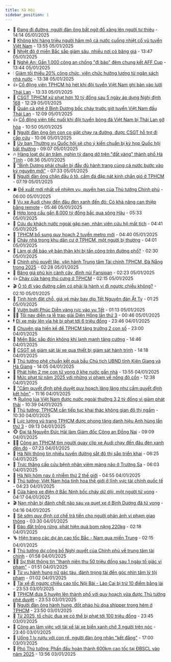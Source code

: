 ```yaml
---
title: Xã Hội
sidebar_position: 1
---
```


<!-- dantri-xa-hoi:START -->
- 🫣 [Đang đi đường, người đàn ông bất ngờ đổ xăng lên người tự thiêu](https://dantri.com.vn/xa-hoi/dang-di-duong-nguoi-dan-ong-bat-ngo-do-xang-len-nguoi-tu-thieu-20250105210216087.htm) - 14:14 05/01/2025
- 💼 [Không khí hàng triệu người hâm mộ cả nước cuồng nhiệt cổ vũ tuyển Việt Nam](https://dantri.com.vn/xa-hoi/khong-khi-hang-trieu-nguoi-ham-mo-ca-nuoc-cuong-nhiet-co-vu-tuyen-viet-nam-20250105204955957.htm) - 13:55 05/01/2025
- 🎊 [Nhiệt độ ở miền Bắc sắp giảm sâu, nhiều nơi có băng giá](https://dantri.com.vn/xa-hoi/nhiet-do-o-mien-bac-sap-giam-sau-nhieu-noi-co-bang-gia-20250105195419641.htm) - 13:47 05/01/2025
- 🙉 [Nghệ An: Gần 1.000 công an chống &quot;đi bão&quot; đêm chung kết AFF Cup](https://dantri.com.vn/xa-hoi/nghe-an-gan-1000-cong-an-chong-di-bao-dem-chung-ket-aff-cup-20250105172840544.htm) - 13:44 05/01/2025
- 🕯 [Giảm tối thiểu 20% công chức, viên chức hưởng lương từ ngân sách nhà nước](https://dantri.com.vn/xa-hoi/giam-toi-thieu-20-cong-chuc-vien-chuc-huong-luong-tu-ngan-sach-nha-nuoc-20250105195301690.htm) - 13:38 05/01/2025
- 👍 [Cổ động viên TPHCM hò hét khi đội tuyển Việt Nam ghi bàn vào lưới Thái Lan](https://dantri.com.vn/xa-hoi/co-dong-vien-tphcm-ho-het-khi-doi-tuyen-viet-nam-ghi-ban-vao-luoi-thai-lan-20250105202538644.htm) - 13:33 05/01/2025
- 🤖 [CSGT TPHCM xử phạt hơn 10 tỷ đồng sau 5 ngày áp dụng Nghị định 168](https://dantri.com.vn/xa-hoi/csgt-tphcm-xu-phat-hon-10-ty-dong-sau-5-ngay-ap-dung-nghi-dinh-168-20250105185348747.htm) - 12:29 05/01/2025
- 🙉 [Quán cà phê ở Bình Dương bốc cháy trước giờ tuyển Việt Nam đấu Thái Lan](https://dantri.com.vn/xa-hoi/quan-ca-phe-o-binh-duong-boc-chay-truoc-gio-tuyen-viet-nam-dau-thai-lan-20250105185912376.htm) - 12:09 05/01/2025
- 👍 [Cổ động viên tiếc nuối khi đội tuyển bóng đá Việt Nam bị Thái Lan gỡ hòa](https://dantri.com.vn/xa-hoi/co-dong-vien-tiec-nuoi-khi-doi-tuyen-bong-da-viet-nam-bi-thai-lan-go-hoa-20250105173906966.htm) - 10:50 05/01/2025
- 🗽 [Người đàn ông ôm con co giật chạy ra đường, được CSGT hỗ trợ đi cấp cứu](https://dantri.com.vn/xa-hoi/nguoi-dan-ong-om-con-co-giat-chay-ra-duong-duoc-csgt-ho-tro-di-cap-cuu-20250105163348576.htm) - 10:06 05/01/2025
- 🗽 [Ủy ban Thường vụ Quốc hội sẽ cho ý kiến chuẩn bị kỳ họp Quốc hội bất thường](https://dantri.com.vn/xa-hoi/uy-ban-thuong-vu-quoc-hoi-se-cho-y-kien-chuan-bi-ky-hop-quoc-hoi-bat-thuong-20250105160514404.htm) - 09:07 05/01/2025
- 🔥 [Hàng loạt dự án trăm, nghìn tỷ dang dở trên &quot;đất vàng&quot; thành phố Hà Tĩnh](https://dantri.com.vn/xa-hoi/hang-loat-du-an-tram-nghin-ty-dang-do-tren-dat-vang-thanh-pho-ha-tinh-20250105135530065.htm) - 08:36 05/01/2025
- 🦒 [&quot;Bình Dương phải chuẩn bị đầy đủ hành trang cùng cả nước bước vào kỷ nguyên mới&quot;](https://dantri.com.vn/xa-hoi/binh-duong-phai-chuan-bi-day-du-hanh-trang-cung-ca-nuoc-buoc-vao-ky-nguyen-moi-20250105143314495.htm) - 07:33 05/01/2025
- 🧐 [Người đàn ông chặn đầu ô tô, cầm đá đập nát kính chắn gió ở TPHCM](https://dantri.com.vn/xa-hoi/nguoi-dan-ong-chan-dau-o-to-cam-da-dap-nat-kinh-chan-gio-o-tphcm-20250105134544568.htm) - 07:19 05/01/2025
- ⛽️ [Đề xuất mới nhất về nhiệm vụ, quyền hạn của Thủ tướng Chính phủ](https://dantri.com.vn/xa-hoi/de-xuat-moi-nhat-ve-nhiem-vu-quyen-han-cua-thu-tuong-chinh-phu-20250105113606327.htm) - 06:00 05/01/2025
- 🚀 [Vụ xe Audi chạy đến đâu đèn xanh đến đó: Có khả năng can thiệp bằng remote](https://dantri.com.vn/xa-hoi/vu-xe-audi-chay-den-dau-den-xanh-den-do-co-kha-nang-can-thiep-bang-remote-20250105120037910.htm) - 05:46 05/01/2025
- 🦒 [Hợp long cầu gần 8.000 tỷ đồng bắc qua sông Hậu](https://dantri.com.vn/xa-hoi/hop-long-cau-gan-8000-ty-dong-bac-qua-song-hau-20250105112936355.htm) - 05:33 05/01/2025
- 🦅 [Cứu du khách nước ngoài gặp nạn, nhân viên cứu hộ mất tích](https://dantri.com.vn/xa-hoi/cuu-du-khach-nuoc-ngoai-gap-nan-nhan-vien-cuu-ho-mat-tich-20250105105015212.htm) - 04:41 05/01/2025
- 🚀 [TPHCM bổ sung quy hoạch 2 tuyến metro mới](https://dantri.com.vn/xa-hoi/tphcm-bo-sung-quy-hoach-2-tuyen-metro-moi-20250105112649683.htm) - 04:40 05/01/2025
- 🦅 [Cháy nhà trong khu dân cư ở TPHCM, một người bị thương](https://dantri.com.vn/xa-hoi/chay-nha-trong-khu-dan-cu-o-tphcm-mot-nguoi-bi-thuong-20250105104308907.htm) - 04:01 05/01/2025
- 🤠 [Làm gì để bảo vệ bản thân khi bị tấn công trên đường phố?](https://dantri.com.vn/xa-hoi/lam-gi-de-bao-ve-ban-than-khi-bi-tan-cong-tren-duong-pho-20250104121800739.htm) - 02:30 05/01/2025
- 💄 [Chính phủ quyết lập, vận hành Trung tâm Tài chính TPHCM, Đà Nẵng trong 2025](https://dantri.com.vn/xa-hoi/chinh-phu-quyet-lap-van-hanh-trung-tam-tai-chinh-tphcm-da-nang-trong-2025-20250105085939332.htm) - 02:28 05/01/2025
- 🥷 [Băng giá phủ kín cành cây, đỉnh núi Fansipan](https://dantri.com.vn/xa-hoi/bang-gia-phu-kin-canh-cay-dinh-nui-fansipan-20250105090558200.htm) - 02:23 05/01/2025
- 👍 [Cháy cửa hàng thú cưng ở TPHCM](https://dantri.com.vn/xa-hoi/chay-cua-hang-thu-cung-o-tphcm-20250105085627625.htm) - 02:15 05/01/2025
- 🎬 [Ô tô đi vào đường cấm có phải là hành vi đi ngược chiều không?](https://dantri.com.vn/xa-hoi/o-to-di-vao-duong-cam-co-phai-la-hanh-vi-di-nguoc-chieu-khong-20250105085438939.htm) - 02:10 05/01/2025
- 🦒 [Tình hình đặt chỗ, giá vé máy bay dịp Tết Nguyên đán Ất Tỵ](https://dantri.com.vn/xa-hoi/tinh-hinh-dat-cho-gia-ve-may-bay-dip-tet-nguyen-dan-at-ty-20250105081031303.htm) - 01:25 05/01/2025
- 🌊 [Vườn bưởi Phúc Diễn vàng rực vào vụ Tết](https://dantri.com.vn/xa-hoi/vuon-buoi-phuc-dien-vang-ruc-vao-vu-tet-20250104183953926.htm) - 01:13 05/01/2025
- 🧑‍💻 [Tối nay diễn ra lễ trao giải Diên Hồng lần thứ 3](https://dantri.com.vn/xa-hoi/toi-nay-dien-ra-le-trao-giai-dien-hong-lan-thu-3-20250105073441459.htm) - 00:46 05/01/2025
- 🕴 [Đi xe máy lên vỉa hè bị phạt tới 6 triệu đồng](https://dantri.com.vn/xa-hoi/di-xe-may-len-via-he-bi-phat-toi-6-trieu-dong-20250105002214449.htm) - 23:46 04/01/2025
- 🤔 [Chuyên gia hiến kế để TPHCM tăng trưởng 2 con số](https://dantri.com.vn/xa-hoi/chuyen-gia-hien-ke-de-tphcm-tang-truong-2-con-so-20250102183939080.htm) - 23:00 04/01/2025
- 💄 [Miền Bắc sắp đón không khí lạnh mạnh tăng cường](https://dantri.com.vn/xa-hoi/mien-bac-sap-don-khong-khi-lanh-manh-tang-cuong-20250104212907041.htm) - 14:46 04/01/2025
- 🧠 [CSGT sẽ giám sát lái xe qua thiết bị giám sát hành trình](https://dantri.com.vn/xa-hoi/csgt-se-giam-sat-lai-xe-qua-thiet-bi-giam-sat-hanh-trinh-20250104205846147.htm) - 14:18 04/01/2025
- 🦣 [Thủ tướng phê chuẩn kết quả bầu Chủ tịch UBND tỉnh Kiên Giang và Hà Giang](https://dantri.com.vn/xa-hoi/thu-tuong-phe-chuan-ket-qua-bau-chu-tich-ubnd-tinh-kien-giang-va-ha-giang-20250104205701808.htm) - 14:05 04/01/2025
- 💫 [Phát hiện 2 mẹ con tử vong ở khe nước gần nhà](https://dantri.com.vn/xa-hoi/phat-hien-2-me-con-tu-vong-o-khe-nuoc-gan-nha-20250104202817458.htm) - 13:55 04/01/2025
- 🚀 [Mức phạt từ năm 2025 với những vi phạm về nồng độ cồn](https://dantri.com.vn/xa-hoi/muc-phat-tu-nam-2025-voi-nhung-vi-pham-ve-nong-do-con-20250104192759957.htm) - 12:38 04/01/2025
- 🤔 [&quot;Cầm quyết định phê duyệt quy hoạch lâng lâng như cầm quyết định kết hôn&quot;](https://dantri.com.vn/xa-hoi/cam-quyet-dinh-phe-duyet-quy-hoach-lang-lang-nhu-cam-quyet-dinh-ket-hon-20250104172548094.htm) - 11:16 04/01/2025
- ⚗️ [Ruộng lúa Việt Nam được nước ngoài thưởng 3,2 tỷ đồng vì giảm phát thải](https://dantri.com.vn/xa-hoi/ruong-lua-viet-nam-duoc-nuoc-ngoai-thuong-32-ty-dong-vi-giam-phat-thai-20250104094059466.htm) - 10:39 04/01/2025
- 🫶 [Thủ tướng: TPHCM cần tiếp tục khai thác không gian đô thị ngầm](https://dantri.com.vn/xa-hoi/thu-tuong-tphcm-can-tiep-tuc-khai-thac-khong-gian-do-thi-ngam-20250104164904951.htm) - 10:30 04/01/2025
- 🌮 [Lực lượng vũ trang TPHCM được phong tặng danh hiệu Anh hùng lần thứ 3](https://dantri.com.vn/xa-hoi/luc-luong-vu-trang-tphcm-duoc-phong-tang-danh-hieu-anh-hung-lan-thu-3-20250104143347799.htm) - 09:13 04/01/2025
- 🐵 [Đại tá Nguyễn Đức Hải làm Giám đốc Công an Đồng Nai](https://dantri.com.vn/xa-hoi/dai-ta-nguyen-duc-hai-lam-giam-doc-cong-an-dong-nai-20250104160258700.htm) - 09:09 04/01/2025
- 🧑‍🏫 [Công an TPHCM tìm người quay clip xe Audi chạy đến đâu đèn xanh đến đó](https://dantri.com.vn/xa-hoi/cong-an-tphcm-tim-nguoi-quay-clip-xe-audi-chay-den-dau-den-xanh-den-do-20250104133441892.htm) - 07:23 04/01/2025
- 💫 [Hà Nội thông tin nhiều tuyến đường sắt đô thị sắp triển khai](https://dantri.com.vn/xa-hoi/ha-noi-thong-tin-nhieu-tuyen-duong-sat-do-thi-sap-trien-khai-20250104113219448.htm) - 06:25 04/01/2025
- 🦩 [Trực thăng cấp cứu bệnh nhân viêm màng não ở Trường Sa](https://dantri.com.vn/xa-hoi/truc-thang-cap-cuu-benh-nhan-viem-mang-nao-o-truong-sa-20250104115950079.htm) - 06:03 04/01/2025
- 🦄 [Hà Nội hôm nay ô nhiễm thứ 2 thế giới](https://dantri.com.vn/xa-hoi/ha-noi-hom-nay-o-nhiem-thu-2-the-gioi-20250104112006566.htm) - 04:55 04/01/2025
- 💂 [Thủ tướng: Việt Nam hóa tinh hoa thế giới ở lĩnh vực tài chính quốc tế](https://dantri.com.vn/xa-hoi/thu-tuong-viet-nam-hoa-tinh-hoa-the-gioi-o-linh-vuc-tai-chinh-quoc-te-20250104104814564.htm) - 04:23 04/01/2025
- 💄 [Cửa hàng xe điện ở Bắc Ninh bốc cháy dữ dội, một người tử vong](https://dantri.com.vn/xa-hoi/cua-hang-xe-dien-o-bac-ninh-boc-chay-du-doi-mot-nguoi-tu-vong-20250104111049678.htm) - 04:17 04/01/2025
- 🎬 [Nạn nhân bị đánh chết não sau va quẹt xe ở Bình Dương đã tử vong](https://dantri.com.vn/xa-hoi/nan-nhan-bi-danh-chet-nao-sau-va-quet-xe-o-binh-duong-da-tu-vong-20250104110139154.htm) - 04:16 04/01/2025
- 👀 [Sẽ sớm quy định cơ chế trả tiền cho người phản ánh vi phạm giao thông](https://dantri.com.vn/xa-hoi/se-som-quy-dinh-co-che-tra-tien-cho-nguoi-phan-anh-vi-pham-giao-thong-20250104102135536.htm) - 03:30 04/01/2025
- 💃 [Đào đất trồng rừng, phát hiện quả bom nặng 220kg](https://dantri.com.vn/xa-hoi/dao-dat-trong-rung-phat-hien-qua-bom-nang-220kg-20250104084923811.htm) - 02:18 04/01/2025
- 🪜 [Hiện trạng các dự án cao tốc Bắc - Nam qua miền Trung](https://dantri.com.vn/xa-hoi/hien-trang-cac-du-an-cao-toc-bac-nam-qua-mien-trung-20250103221516537.htm) - 02:15 04/01/2025
- 📝 [Thủ tướng dự công bố Nghị quyết của Chính phủ về trung tâm tài chính](https://dantri.com.vn/xa-hoi/thu-tuong-du-cong-bo-nghi-quyet-cua-chinh-phu-ve-trung-tam-tai-chinh-20250104081848599.htm) - 01:58 04/01/2025
- 🧑‍💻 [Sự thật thông tin &quot;thanh niên thu 50 triệu đồng sau 1 ngày tố giác vi phạm&quot;](https://dantri.com.vn/xa-hoi/su-that-thong-tin-thanh-nien-thu-50-trieu-dong-sau-1-ngay-to-giac-vi-pham-20250104084416354.htm) - 01:51 04/01/2025
- 👺 [Từ vụ hành hung nữ gác tàu, đánh trọng tài đến góc nhìn tâm lý tội phạm](https://dantri.com.vn/xa-hoi/tu-vu-hanh-hung-nu-gac-tau-danh-trong-tai-den-goc-nhin-tam-ly-toi-pham-20250103210611987.htm) - 01:02 04/01/2025
- 🌮 [Tài xế đi ngược chiều cao tốc Nội Bài - Lào Cai bị trừ 10 điểm bằng lái](https://dantri.com.vn/xa-hoi/tai-xe-di-nguoc-chieu-cao-toc-noi-bai-lao-cai-bi-tru-10-diem-bang-lai-20250103235126607.htm) - 23:53 03/01/2025
- 🤭 [TPHCM đưa 5 huyện lên thành phố với quy hoạch vừa được Thủ tướng phê duyệt](https://dantri.com.vn/xa-hoi/tphcm-dua-5-huyen-len-thanh-pho-voi-quy-hoach-vua-duoc-thu-tuong-phe-duyet-20250102223443961.htm) - 23:53 03/01/2025
- 💪 [Người đàn ông hành hung, đốt pháo hù dọa shipper trong hẻm ở TPHCM](https://dantri.com.vn/xa-hoi/nguoi-dan-ong-hanh-hung-dot-phao-hu-doa-shipper-trong-hem-o-tphcm-20250103234516149.htm) - 23:50 03/01/2025
- 🧰 [Từ 2025, tổ chức đua xe có thể bị phạt tới 100 triệu đồng](https://dantri.com.vn/xa-hoi/tu-2025-to-chuc-dua-xe-co-the-bi-phat-toi-100-trieu-dong-20250104001126998.htm) - 23:45 03/01/2025
- 🤡 [Công an làm việc với tài xế lái xe biển xanh chở 3 người trên nóc](https://dantri.com.vn/xa-hoi/cong-an-lam-viec-voi-tai-xe-lai-xe-bien-xanh-cho-3-nguoi-tren-noc-20250103235838408.htm) - 23:40 03/01/2025
- 🦆 [Uống 1 ly rượu với con rể, người đàn ông nhận &quot;kết đắng&quot;](https://dantri.com.vn/xa-hoi/uong-1-ly-ruou-voi-con-re-nguoi-dan-ong-nhan-ket-dang-20250103233034781.htm) - 17:00 03/01/2025
- 🦍 [Phó Thủ tướng: Phấn đấu hoàn thành 600km cao tốc tại ĐBSCL vào năm 2025](https://dantri.com.vn/xa-hoi/pho-thu-tuong-phan-dau-hoan-thanh-600km-cao-toc-tai-dbscl-vao-nam-2025-20250103203401698.htm) - 13:56 03/01/2025<!-- dantri-xa-hoi:END -->
